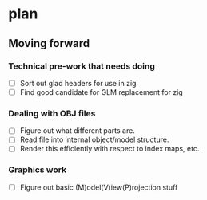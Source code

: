 # plan

## Moving forward

### Technical pre-work that needs doing

- [ ] Sort out glad headers for use in zig
- [ ] Find good candidate for GLM replacement for zig

### Dealing with OBJ files

- [ ] Figure out what different parts are.
- [ ] Read file into internal object/model structure.
- [ ] Render this efficiently with respect to index maps, etc.

### Graphics work

- [ ] Figure out basic (M)odel(V)iew(P)rojection stuff
